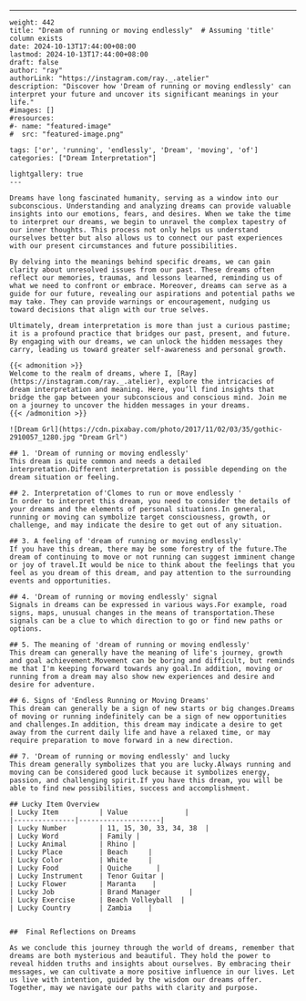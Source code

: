 ---
    weight: 442
    title: "Dream of running or moving endlessly"  # Assuming 'title' column exists
    date: 2024-10-13T17:44:00+08:00
    lastmod: 2024-10-13T17:44:00+08:00
    draft: false
    author: "ray"
    authorLink: "https://instagram.com/ray._.atelier"
    description: "Discover how 'Dream of running or moving endlessly' can interpret your future and uncover its significant meanings in your life."
    #images: []
    #resources:
    #- name: "featured-image"
    #  src: "featured-image.png"
    
    tags: ['or', 'running', 'endlessly', 'Dream', 'moving', 'of']
    categories: ["Dream Interpretation"]
    
    lightgallery: true
    ---
    
    Dreams have long fascinated humanity, serving as a window into our subconscious. Understanding and analyzing dreams can provide valuable insights into our emotions, fears, and desires. When we take the time to interpret our dreams, we begin to unravel the complex tapestry of our inner thoughts. This process not only helps us understand ourselves better but also allows us to connect our past experiences with our present circumstances and future possibilities.
    
    By delving into the meanings behind specific dreams, we can gain clarity about unresolved issues from our past. These dreams often reflect our memories, traumas, and lessons learned, reminding us of what we need to confront or embrace. Moreover, dreams can serve as a guide for our future, revealing our aspirations and potential paths we may take. They can provide warnings or encouragement, nudging us toward decisions that align with our true selves.
    
    Ultimately, dream interpretation is more than just a curious pastime; it is a profound practice that bridges our past, present, and future. By engaging with our dreams, we can unlock the hidden messages they carry, leading us toward greater self-awareness and personal growth.
    
    {{< admonition >}}
    Welcome to the realm of dreams, where I, [Ray](https://instagram.com/ray._.atelier), explore the intricacies of dream interpretation and meaning. Here, you’ll find insights that bridge the gap between your subconscious and conscious mind. Join me on a journey to uncover the hidden messages in your dreams.
    {{< /admonition >}}
    
    ![Dream Grl](https://cdn.pixabay.com/photo/2017/11/02/03/35/gothic-2910057_1280.jpg "Dream Grl")
    
    ## 1. 'Dream of running or moving endlessly'
    This dream is quite common and needs a detailed interpretation.Different interpretation is possible depending on the dream situation or feeling.
    
    ## 2. Interpretation of'Clomes to run or move endlessly '
    In order to interpret this dream, you need to consider the details of your dreams and the elements of personal situations.In general, running or moving can symbolize target consciousness, growth, or challenge, and may indicate the desire to get out of any situation.
    
    ## 3. A feeling of 'dream of running or moving endlessly'
    If you have this dream, there may be some forestry of the future.The dream of continuing to move or not running can suggest imminent change or joy of travel.It would be nice to think about the feelings that you feel as you dream of this dream, and pay attention to the surrounding events and opportunities.
    
    ## 4. 'Dream of running or moving endlessly' signal
    Signals in dreams can be expressed in various ways.For example, road signs, maps, unusual changes in the means of transportation.These signals can be a clue to which direction to go or find new paths or options.
    
    ## 5. The meaning of 'dream of running or moving endlessly'
    This dream can generally have the meaning of life's journey, growth and goal achievement.Movement can be boring and difficult, but reminds me that I'm keeping forward towards any goal.In addition, moving or running from a dream may also show new experiences and desire and desire for adventure.
    
    ## 6. Signs of 'Endless Running or Moving Dreams'
    This dream can generally be a sign of new starts or big changes.Dreams of moving or running indefinitely can be a sign of new opportunities and challenges.In addition, this dream may indicate a desire to get away from the current daily life and have a relaxed time, or may require preparation to move forward in a new direction.
    
    ## 7. 'Dream of running or moving endlessly' and lucky
    This dream generally symbolizes that you are lucky.Always running and moving can be considered good luck because it symbolizes energy, passion, and challenging spirit.If you have this dream, you will be able to find new possibilities, success and accomplishment.
    
    ## Lucky Item Overview
    | Lucky Item          | Value              |
    |---------------|--------------------|
    | Lucky Number        | 11, 15, 30, 33, 34, 38  |
    | Lucky Word          | Family |
    | Lucky Animal        | Rhino |
    | Lucky Place         | Beach     |
    | Lucky Color         | White     |
    | Lucky Food          | Quiche      |
    | Lucky Instrument    | Tenor Guitar |
    | Lucky Flower        | Maranta    |
    | Lucky Job           | Brand Manager       |
    | Lucky Exercise      | Beach Volleyball  |
    | Lucky Country       | Zambia    |
    
    
    ##  Final Reflections on Dreams
    
    As we conclude this journey through the world of dreams, remember that dreams are both mysterious and beautiful. They hold the power to reveal hidden truths and insights about ourselves. By embracing their messages, we can cultivate a more positive influence in our lives. Let us live with intention, guided by the wisdom our dreams offer. Together, may we navigate our paths with clarity and purpose.
    